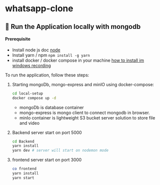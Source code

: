 # whatsapp-clone

## 🚀 Run the Application locally with mongodb

#### Prerequisite

- Install node js doc [node](https://nodejs.org/en/download/package-manager)
- Install yarn / npm `npm install -g yarn`
- install docker / docker compose in your machine [how to install im windows recording](https://youtu.be/P5kuR4kAzWo?si=QdbX3AE4dzTlf8nl)

To run the application, follow these steps:

1. Starting mongoDb, mongo-express and minIO using docker-compose:
   ```bash
   cd local-setup
   docker compose up -d
   ```
   - mongoDb is database container
   - mongo-express is mongo client to connect mongodb in browser.
   - minIo container is lightweight S3 bucket server solution to store file and video
   
2. Backend server start on port 5000
   ```bash
   cd Backend
   yarn install
   yarn dev # server will start on nodemon mode
   ```

3. frontend server start on port 3000
   ```bash
   co frontend
   yarn install
   yarn start
   ```


   
